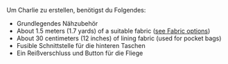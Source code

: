 Um Charlie zu erstellen, benötigst du Folgendes:

-   Grundlegendes Nähzubehör
-   About 1.5 meters (1.7 yards) of a suitable fabric ([see Fabric options](/docs/patterns/charlie/fabric))
-   About 30 centimeters (12 inches) of lining fabric (used for pocket bags)
-   Fusible Schnittstelle für die hinteren Taschen
-   Ein Reißverschluss und Button für die Fliege
